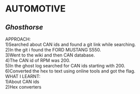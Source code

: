 # **AUTOMOTIVE**
## *Ghosthorse*
APPROACH: <br/>
1)Searched about CAN ids and found a git link while searching.<br/>
2)In the git i found the FORD MUSTANG S550.<br/>
3)Went to the wiki and then CAN database.<br/>
4)The CAN id of RPM was 200.<br/>
5)In the ghost log searched for CAN ids starting with 200.<br/>
6)Converted the hex to text using online tools and got the flag.<br/>
WHAT I LEARNT:  <br/>
1)About CAN ids<br/>
2)Hex converters

